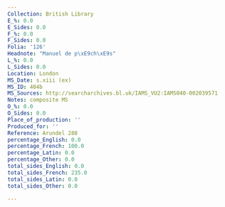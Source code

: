 ```yaml
---
Collection: British Library
E_%: 0.0
E_Sides: 0.0
F_%: 0.0
F_Sides: 0.0
Folia: '126'
Headnote: "Manuel de p\xE9ch\xE9s"
L_%: 0.0
L_Sides: 0.0
Location: London
MS_Date: s.xiii (ex)
MS_ID: 404b
MS_Sources: http://searcharchives.bl.uk/IAMS_VU2:IAMS040-002039571
Notes: composite MS
O_%: 0.0
O_Sides: 0.0
Place_of_production: ''
Produced_for: ''
Reference: Arundel 288
percentage_English: 0.0
percentage_French: 100.0
percentage_Latin: 0.0
percentage_Other: 0.0
total_sides_English: 0.0
total_sides_French: 235.0
total_sides_Latin: 0.0
total_sides_Other: 0.0

---
```

